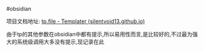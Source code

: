 #obsidian 

项目文档地址: [tp.file - Templater (silentvoid13.github.io)](https://silentvoid13.github.io/Templater/internal-functions/internal-modules/file-module.html)

由于tp的其他参数在obsidian中都有提示,所以易用性而言,是比较好的,不过最为强大的系统级调用大多没有提示,现记录在此



